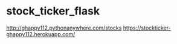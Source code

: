 # stock_ticker_flask
http://ghappy112.pythonanywhere.com/stocks
https://stockticker-ghappy112.herokuapp.com/
